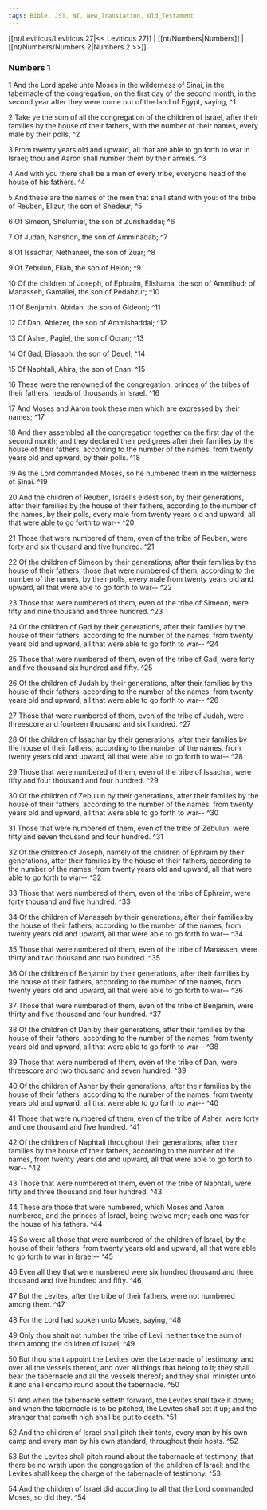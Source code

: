 ```yaml
---
tags: Bible, JST, NT, New_Translation, Old_Testament
---
```


[[nt/Leviticus/Leviticus 27|<< Leviticus 27]] | [[nt/Numbers|Numbers]] | [[nt/Numbers/Numbers 2|Numbers 2 >>]]

### Numbers 1

1 And the Lord spake unto Moses in the wilderness of Sinai, in the tabernacle of the congregation, on the first day of the second month, in the second year after they were come out of the land of Egypt, saying,  ^1

2 Take ye the sum of all the congregation of the children of Israel, after their families by the house of their fathers, with the number of their names, every male by their polls,  ^2

3 From twenty years old and upward, all that are able to go forth to war in Israel; thou and Aaron shall number them by their armies.  ^3

4 And with you there shall be a man of every tribe, everyone head of the house of his fathers.  ^4

5 And these are the names of the men that shall stand with you: of the tribe of Reuben, Elizur, the son of Shedeur;  ^5

6 Of Simeon, Shelumiel, the son of Zurishaddai;  ^6

7 Of Judah, Nahshon, the son of Amminadab;  ^7

8 Of Issachar, Nethaneel, the son of Zuar;  ^8

9 Of Zebulun, Eliab, the son of Helon;  ^9

10 Of the children of Joseph, of Ephraim, Elishama, the son of Ammihud; of Manasseh, Gamaliel, the son of Pedahzur;  ^10

11 Of Benjamin, Abidan, the son of Gideoni;  ^11

12 Of Dan, Ahiezer, the son of Ammishaddai;  ^12

13 Of Asher, Pagiel, the son of Ocran;  ^13

14 Of Gad, Eliasaph, the son of Deuel;  ^14

15 Of Naphtali, Ahira, the son of Enan.  ^15

16 These were the renowned of the congregation, princes of the tribes of their fathers, heads of thousands in Israel.  ^16

17 And Moses and Aaron took these men which are expressed by their names;  ^17

18 And they assembled all the congregation together on the first day of the second month; and they declared their pedigrees after their families by the house of their fathers, according to the number of the names, from twenty years old and upward, by their polls.  ^18

19 As the Lord commanded Moses, so he numbered them in the wilderness of Sinai.  ^19

20 And the children of Reuben, Israel\'s eldest son, by their generations, after their families by the house of their fathers, according to the number of the names, by their polls, every male from twenty years old and upward, all that were able to go forth to war\--  ^20

21 Those that were numbered of them, even of the tribe of Reuben, were forty and six thousand and five hundred.  ^21

22 Of the children of Simeon by their generations, after their families by the house of their fathers, those that were numbered of them, according to the number of the names, by their polls, every male from twenty years old and upward, all that were able to go forth to war\--  ^22

23 Those that were numbered of them, even of the tribe of Simeon, were fifty and nine thousand and three hundred.  ^23

24 Of the children of Gad by their generations, after their families by the house of their fathers, according to the number of the names, from twenty years old and upward, all that were able to go forth to war\--  ^24

25 Those that were numbered of them, even of the tribe of Gad, were forty and five thousand six hundred and fifty.  ^25

26 Of the children of Judah by their generations, after their families by the house of their fathers, according to the number of the names, from twenty years old and upward, all that were able to go forth to war\--  ^26

27 Those that were numbered of them, even of the tribe of Judah, were threescore and fourteen thousand and six hundred.  ^27

28 Of the children of Issachar by their generations, after their families by the house of their fathers, according to the number of the names, from twenty years old and upward, all that were able to go forth to war\--  ^28

29 Those that were numbered of them, even of the tribe of Issachar, were fifty and four thousand and four hundred.  ^29

30 Of the children of Zebulun by their generations, after their families by the house of their fathers, according to the number of the names, from twenty years old and upward, all that were able to go forth to war\--  ^30

31 Those that were numbered of them, even of the tribe of Zebulun, were fifty and seven thousand and four hundred.  ^31

32 Of the children of Joseph, namely of the children of Ephraim by their generations, after their families by the house of their fathers, according to the number of the names, from twenty years old and upward, all that were able to go forth to war\--  ^32

33 Those that were numbered of them, even of the tribe of Ephraim, were forty thousand and five hundred.  ^33

34 Of the children of Manasseh by their generations, after their families by the house of their fathers, according to the number of the names, from twenty years old and upward, all that were able to go forth to war\--  ^34

35 Those that were numbered of them, even of the tribe of Manasseh, were thirty and two thousand and two hundred.  ^35

36 Of the children of Benjamin by their generations, after their families by the house of their fathers, according to the number of the names, from twenty years old and upward, all that were able to go forth to war\--  ^36

37 Those that were numbered of them, even of the tribe of Benjamin, were thirty and five thousand and four hundred.  ^37

38 Of the children of Dan by their generations, after their families by the house of their fathers, according to the number of the names, from twenty years old and upward, all that were able to go forth to war\--  ^38

39 Those that were numbered of them, even of the tribe of Dan, were threescore and two thousand and seven hundred.  ^39

40 Of the children of Asher by their generations, after their families by the house of their fathers, according to the number of the names, from twenty years old and upward, all that were able to go forth to war\--  ^40

41 Those that were numbered of them, even of the tribe of Asher, were forty and one thousand and five hundred.  ^41

42 Of the children of Naphtali throughout their generations, after their families by the house of their fathers, according to the number of the names, from twenty years old and upward, all that were able to go forth to war\--  ^42

43 Those that were numbered of them, even of the tribe of Naphtali, were fifty and three thousand and four hundred.  ^43

44 These are those that were numbered, which Moses and Aaron numbered, and the princes of Israel, being twelve men; each one was for the house of his fathers.  ^44

45 So were all those that were numbered of the children of Israel, by the house of their fathers, from twenty years old and upward, all that were able to go forth to war in Israel\--  ^45

46 Even all they that were numbered were six hundred thousand and three thousand and five hundred and fifty.  ^46

47 But the Levites, after the tribe of their fathers, were not numbered among them.  ^47

48 For the Lord had spoken unto Moses, saying,  ^48

49 Only thou shalt not number the tribe of Levi, neither take the sum of them among the children of Israel;  ^49

50 But thou shalt appoint the Levites over the tabernacle of testimony, and over all the vessels thereof, and over all things that belong to it; they shall bear the tabernacle and all the vessels thereof; and they shall minister unto it and shall encamp round about the tabernacle.  ^50

51 And when the tabernacle setteth forward, the Levites shall take it down; and when the tabernacle is to be pitched, the Levites shall set it up; and the stranger that cometh nigh shall be put to death.  ^51

52 And the children of Israel shall pitch their tents, every man by his own camp and every man by his own standard, throughout their hosts.  ^52

53 But the Levites shall pitch round about the tabernacle of testimony, that there be no wrath upon the congregation of the children of Israel; and the Levites shall keep the charge of the tabernacle of testimony.  ^53

54 And the children of Israel did according to all that the Lord commanded Moses, so did they.  ^54

 
